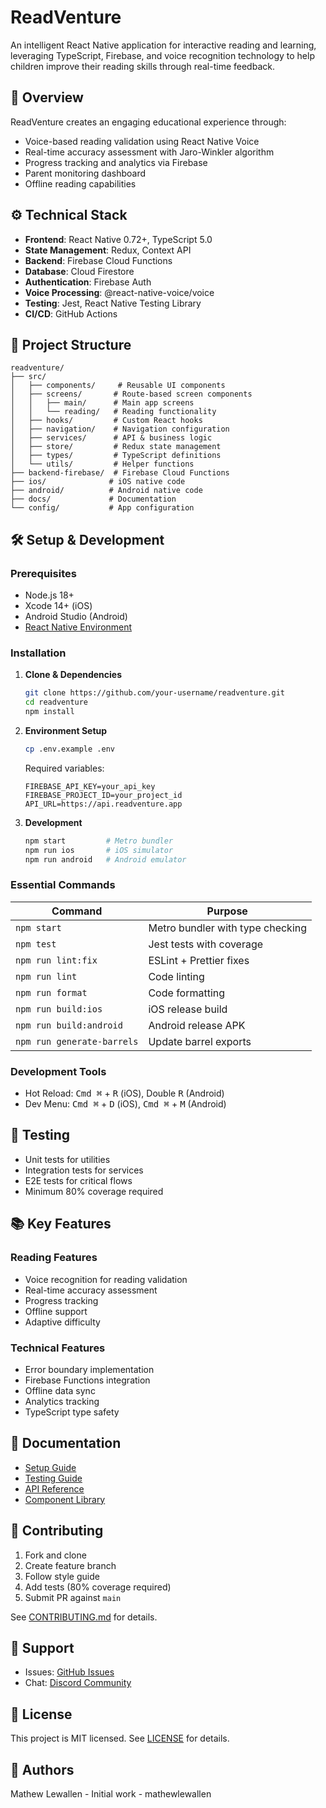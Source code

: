 # ReadVenture

An intelligent React Native application for interactive reading and learning,
leveraging TypeScript, Firebase, and voice recognition technology to help
children improve their reading skills through real-time feedback.

## 🚀 Overview

ReadVenture creates an engaging educational experience through:

- Voice-based reading validation using React Native Voice
- Real-time accuracy assessment with Jaro-Winkler algorithm
- Progress tracking and analytics via Firebase
- Parent monitoring dashboard
- Offline reading capabilities

## ⚙️ Technical Stack

- **Frontend**: React Native 0.72+, TypeScript 5.0
- **State Management**: Redux, Context API
- **Backend**: Firebase Cloud Functions
- **Database**: Cloud Firestore
- **Authentication**: Firebase Auth
- **Voice Processing**: @react-native-voice/voice
- **Testing**: Jest, React Native Testing Library
- **CI/CD**: GitHub Actions

## 📁 Project Structure

```
readventure/
├── src/
│   ├── components/     # Reusable UI components
│   ├── screens/       # Route-based screen components
│   │   ├── main/      # Main app screens
│   │   └── reading/   # Reading functionality
│   ├── hooks/         # Custom React hooks
│   ├── navigation/    # Navigation configuration
│   ├── services/      # API & business logic
│   ├── store/         # Redux state management
│   ├── types/         # TypeScript definitions
│   └── utils/         # Helper functions
├── backend-firebase/  # Firebase Cloud Functions
├── ios/              # iOS native code
├── android/          # Android native code
├── docs/             # Documentation
└── config/           # App configuration
```

## 🛠️ Setup & Development

### Prerequisites

- Node.js 18+
- Xcode 14+ (iOS)
- Android Studio (Android)
- [React Native Environment](https://reactnative.dev/docs/environment-setup)

### Installation

1. **Clone & Dependencies**

   ```bash
   git clone https://github.com/your-username/readventure.git
   cd readventure
   npm install
   ```

2. **Environment Setup**

   ```bash
   cp .env.example .env
   ```

   Required variables:

   ```properties
   FIREBASE_API_KEY=your_api_key
   FIREBASE_PROJECT_ID=your_project_id
   API_URL=https://api.readventure.app
   ```

3. **Development**
   ```bash
   npm start         # Metro bundler
   npm run ios       # iOS simulator
   npm run android   # Android emulator
   ```

### Essential Commands

| Command                    | Purpose                          |
| -------------------------- | -------------------------------- |
| `npm start`                | Metro bundler with type checking |
| `npm test`                 | Jest tests with coverage         |
| `npm run lint:fix`         | ESLint + Prettier fixes          |
| `npm run lint`             | Code linting                     |
| `npm run format`           | Code formatting                  |
| `npm run build:ios`        | iOS release build                |
| `npm run build:android`    | Android release APK              |
| `npm run generate-barrels` | Update barrel exports            |

### Development Tools

- Hot Reload: <kbd>Cmd ⌘</kbd> + <kbd>R</kbd> (iOS), Double <kbd>R</kbd>
  (Android)
- Dev Menu: <kbd>Cmd ⌘</kbd> + <kbd>D</kbd> (iOS), <kbd>Cmd ⌘</kbd> +
  <kbd>M</kbd> (Android)

## 🧪 Testing

- Unit tests for utilities
- Integration tests for services
- E2E tests for critical flows
- Minimum 80% coverage required

## 📚 Key Features

### Reading Features

- Voice recognition for reading validation
- Real-time accuracy assessment
- Progress tracking
- Offline support
- Adaptive difficulty

### Technical Features

- Error boundary implementation
- Firebase Functions integration
- Offline data sync
- Analytics tracking
- TypeScript type safety

## 📖 Documentation

- [Setup Guide](docs/setup.md)
- [Testing Guide](docs/testing.md)
- [API Reference](docs/api.md)
- [Component Library](docs/components.md)

## 🤝 Contributing

1. Fork and clone
2. Create feature branch
3. Follow style guide
4. Add tests (80% coverage required)
5. Submit PR against `main`

See [CONTRIBUTING.md](docs/CONTRIBUTING.md) for details.

## 💬 Support

- Issues: [GitHub Issues](https://github.com/org/readventure/issues)
- Chat: [Discord Community](https://discord.gg/readventure)

## 📄 License

This project is MIT licensed. See [LICENSE](LICENSE) for details.

## 👥 Authors

Mathew Lewallen - Initial work - mathewlewallen
